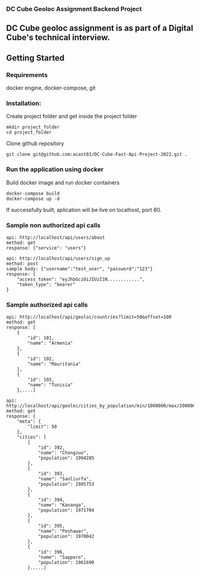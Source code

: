 ### DC Cube Geoloc Assignment Backend Project

DC Cube geoloc assignment is as part of a Digital Cube's technical interview.
---

## Getting Started

### Requirements

docker engine, docker-compose, git

### Installation:

Create project folder and get inside the project folder

```
mkdir project_folder
cd project_folder
```

Clone github repository

```
git clone git@github.com:acast83/DC-Cube-Fast-Api-Project-2022.git .
```

### Run the application using docker

Build docker image and run docker containers

```
docker-compose build
docker-compose up -d
```

If successfully built, aplication will be live on localhost, port 80.

### Sample non authorized api calls

```
api: http://localhost/api/users/about
method: get
response: {"service": "users"}
```

```
api: http://localhost/api/users/sign_up
method: post
sample body: {"username":"test_user", "password":"123"}
response: {
    "access_token": "eyJhbGciOiJIUzI1N............",
    "token_type": "bearer"
}
```

### Sample authorized api calls

```
api: http://localhost/api/geoloc/countries?limit=50&offset=100
method: get
response: [
    {
        "id": 101,
        "name": "Armenia"
    },
    {
        "id": 102,
        "name": "Mauritania"
    },
    {
        "id": 103,
        "name": "Tunisia"
    },....]
```

```
api: http://localhost/api/geoloc/cities_by_population/min/1000000/max/2000000
method: get
response: {
    "meta": {
        "limit": 50
    },
    "cities": [
        {
            "id": 392,
            "name": "Chongzuo",
            "population": 1994285
        },
        {
            "id": 393,
            "name": "Sanliurfa",
            "population": 1985753
        },
        {
            "id": 394,
            "name": "Kananga",
            "population": 1971704
        },
        {
            "id": 395,
            "name": "Peshawar",
            "population": 1970042
        },
        {
            "id": 396,
            "name": "Sapporo",
            "population": 1961690
        }.....]
```
